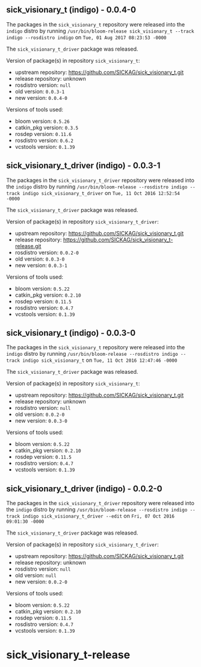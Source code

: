 ## sick_visionary_t (indigo) - 0.0.4-0

The packages in the `sick_visionary_t` repository were released into the `indigo` distro by running `/usr/bin/bloom-release sick_visionary_t --track indigo --rosdistro indigo` on `Tue, 01 Aug 2017 08:23:53 -0000`

The `sick_visionary_t_driver` package was released.

Version of package(s) in repository `sick_visionary_t`:

- upstream repository: https://github.com/SICKAG/sick_visionary_t.git
- release repository: unknown
- rosdistro version: `null`
- old version: `0.0.3-1`
- new version: `0.0.4-0`

Versions of tools used:

- bloom version: `0.5.26`
- catkin_pkg version: `0.3.5`
- rosdep version: `0.11.6`
- rosdistro version: `0.6.2`
- vcstools version: `0.1.39`


## sick_visionary_t_driver (indigo) - 0.0.3-1

The packages in the `sick_visionary_t_driver` repository were released into the `indigo` distro by running `/usr/bin/bloom-release --rosdistro indigo --track indigo sick_visionary_t_driver` on `Tue, 11 Oct 2016 12:52:54 -0000`

The `sick_visionary_t_driver` package was released.

Version of package(s) in repository `sick_visionary_t_driver`:

- upstream repository: https://github.com/SICKAG/sick_visionary_t.git
- release repository: https://github.com/SICKAG/sick_visionary_t-release.git
- rosdistro version: `0.0.2-0`
- old version: `0.0.3-0`
- new version: `0.0.3-1`

Versions of tools used:

- bloom version: `0.5.22`
- catkin_pkg version: `0.2.10`
- rosdep version: `0.11.5`
- rosdistro version: `0.4.7`
- vcstools version: `0.1.39`


## sick_visionary_t (indigo) - 0.0.3-0

The packages in the `sick_visionary_t` repository were released into the `indigo` distro by running `/usr/bin/bloom-release --rosdistro indigo --track indigo sick_visionary_t` on `Tue, 11 Oct 2016 12:47:46 -0000`

The `sick_visionary_t_driver` package was released.

Version of package(s) in repository `sick_visionary_t`:

- upstream repository: https://github.com/SICKAG/sick_visionary_t.git
- release repository: unknown
- rosdistro version: `null`
- old version: `0.0.2-0`
- new version: `0.0.3-0`

Versions of tools used:

- bloom version: `0.5.22`
- catkin_pkg version: `0.2.10`
- rosdep version: `0.11.5`
- rosdistro version: `0.4.7`
- vcstools version: `0.1.39`


## sick_visionary_t_driver (indigo) - 0.0.2-0

The packages in the `sick_visionary_t_driver` repository were released into the `indigo` distro by running `/usr/bin/bloom-release --rosdistro indigo --track indigo sick_visionary_t_driver --edit` on `Fri, 07 Oct 2016 09:01:30 -0000`

The `sick_visionary_t_driver` package was released.

Version of package(s) in repository `sick_visionary_t_driver`:

- upstream repository: https://github.com/SICKAG/sick_visionary_t.git
- release repository: unknown
- rosdistro version: `null`
- old version: `null`
- new version: `0.0.2-0`

Versions of tools used:

- bloom version: `0.5.22`
- catkin_pkg version: `0.2.10`
- rosdep version: `0.11.5`
- rosdistro version: `0.4.7`
- vcstools version: `0.1.39`


# sick_visionary_t-release